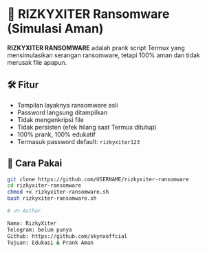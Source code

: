 # 🔐 RIZKYXITER Ransomware (Simulasi Aman)

**RIZKYXITER RANSOMWARE** adalah prank script Termux yang mensimulasikan serangan ransomware, tetapi 100% aman dan tidak merusak file apapun.

## 🛠️ Fitur

- Tampilan layaknya ransomware asli
- Password langsung ditampilkan
- Tidak mengenkripsi file
- Tidak persisten (efek hilang saat Termux ditutup)
- 100% prank, 100% edukatif
- Termasuk password default: `rizkyxiter123`

## 🚀 Cara Pakai

```bash
git clone https://github.com/USERNAME/rizkyxiter-ransomware
cd rizkyxiter-ransomware
chmod +x rizkyxiter-ransomware.sh
bash rizkyxiter-ransomware.sh

# ✍️ Author

Nama: RizkyXiter  
Telegram: belum punya  
Github: https://github.com/skynxoffcial  
Tujuan: Edukasi & Prank Aman  
